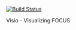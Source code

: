 [![Build Status](https://secure.travis-ci.org/benrudolph/visio.png?branch=master)](http://travis-ci.org/benrudolph/visio)

Visio - Visualizing FOCUS
